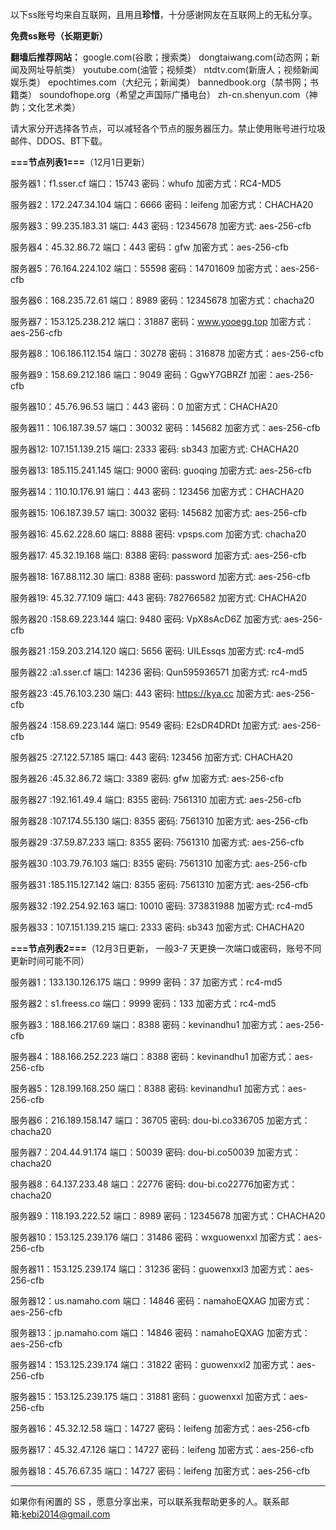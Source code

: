 以下ss账号均来自互联网，且用且**珍惜**，十分感谢网友在互联网上的无私分享。

**免费ss账号（长期更新）**

**翻墙后推荐网站：** google.com(谷歌；搜索类） dongtaiwang.com(动态网；新闻及网址导航类）  youtube.com(油管；视频类）  ntdtv.com(新唐人；视频新闻娱乐类）    epochtimes.com（大纪元；新闻类）   bannedbook.org（禁书网；书籍类）   soundofhope.org（希望之声国际广播电台）
    zh-cn.shenyun.com（神韵；文化艺术类）

请大家分开选择各节点，可以减轻各个节点的服务器压力。禁止使用账号进行垃圾邮件、DDOS、BT下载。

**===节点列表1===**（12月1日更新）

服务器1：f1.sser.cf
端口：15743
密码：whufo
加密方式：RC4-MD5

服务器2：172.247.34.104
端口：6666
密码：leifeng
加密方式：CHACHA20


服务器3：99.235.183.31
端口:  443
密码 : 12345678
加密方式: aes-256-cfb


服务器4：45.32.86.72
端口：443
密码：gfw
加密方式：aes-256-cfb


服务器5：76.164.224.102
端口：55598
密码：14701609
加密方式：aes-256-cfb


服务器6：168.235.72.61
端口：8989
密码：12345678
加密方式：chacha20

服务器7：153.125.238.212
端口：31887
密码：www.yooegg.top
加密方式：aes-256-cfb

服务器8：106.186.112.154
端口：30278
密码：316878
加密方式：aes-256-cfb

服务器9：158.69.212.186
端口：9049
密码：GgwY7GBRZf
加密：aes-256-cfb

服务器10：45.76.96.53
端口：443
密码：0
加密方式：CHACHA20


服务器11：106.187.39.57
端口：30032
密码：145682
加密方式：aes-256-cfb

服务器12: 107.151.139.215
端口: 2333
密码: sb343
加密方式: CHACHA20


服务器13: 185.115.241.145
端口: 9000
密码: guoqing
加密方式: aes-256-cfb

服务器14：110.10.176.91
端口：443
密码：123456
加密方式：CHACHA20


服务器15: 106.187.39.57
端口: 30032
密码: 145682
加密方式: aes-256-cfb

服务器16: 45.62.228.60
端口: 8888
密码: vpsps.com
加密方式: chacha20

服务器17: 45.32.19.168
端口: 8388
密码: password
加密方式: aes-256-cfb

服务器18: 167.88.112.30
端口: 8388
密码: password
加密方式: aes-256-cfb

服务器19: 45.32.77.109
端口: 443
密码: 782766582
加密方式: CHACHA20


服务器20 :158.69.223.144
端口: 9480
密码: VpX8sAcD6Z
加密方式: aes-256-cfb

服务器21 :159.203.214.120
端口: 5656
密码: UILEssqs
加密方式: rc4-md5

服务器22 :a1.sser.cf
端口: 14236
密码: Qun595936571
加密方式: rc4-md5

服务器23 :45.76.103.230
端口: 443
密码: https://kya.cc
加密方式: aes-256-cfb

服务器24 :158.69.223.144 
端口: 9549
密码: E2sDR4DRDt
加密方式: aes-256-cfb


服务器25 :27.122.57.185
端口: 443
密码: 123456
加密方式: CHACHA20

服务器26 :45.32.86.72
端口: 3389
密码: gfw
加密方式: aes-256-cfb

服务器27 :192.161.49.4
端口: 8355
密码: 7561310
加密方式: aes-256-cfb

服务器28 :107.174.55.130
端口: 8355
密码: 7561310
加密方式: aes-256-cfb

服务器29 :37.59.87.233
端口: 8355
密码: 7561310
加密方式: aes-256-cfb

服务器30 :103.79.76.103
端口: 8355
密码: 7561310
加密方式: aes-256-cfb

服务器31 :185.115.127.142
端口: 8355
密码: 7561310
加密方式: aes-256-cfb

服务器32 :192.254.92.163
端口: 10010
密码: 373831988
加密方式: rc4-md5

服务器33：107.151.139.215
端口: 2333
密码: sb343
加密方式: CHACHA20


**===节点列表2===**（12月3日更新， 一般3-7 天更换一次端口或密码，账号不同更新时间可能不同）

服务器1：133.130.126.175  端口：9999  密码：37   加密方式：rc4-md5

服务器2：s1.freess.co   端口：9999  密码：133  加密方式：rc4-md5

服务器3：188.166.217.69  端口：8388  密码：kevinandhu1   加密方式：aes-256-cfb

服务器4：188.166.252.223 端口：8388  密码：kevinandhu1   加密方式：aes-256-cfb

服务器5：128.199.168.250 端口：8388  密码: kevinandhu1  加密方式：aes-256-cfb

服务器6：216.189.158.147 端口：36705  密码: dou-bi.co336705 加密方式：chacha20

服务器7：204.44.91.174 端口：50039 密码: dou-bi.co50039 加密方式：chacha20

服务器8：64.137.233.48 端口：22776 密码: dou-bi.co22776加密方式：chacha20

服务器9：118.193.222.52  端口：8989  密码：12345678  加密方式：CHACHA20

服务器10：153.125.239.176  端口：31486  密码：wxguowenxxl  加密方式：aes-256-cfb

服务器11：153.125.239.174  端口：31236  密码：guowenxxl3  加密方式：aes-256-cfb

服务器12：us.namaho.com  端口：14846  密码：namahoEQXAG  加密方式：aes-256-cfb

服务器13：jp.namaho.com  端口：14846  密码：namahoEQXAG  加密方式：aes-256-cfb

服务器14：153.125.239.174  端口：31822  密码：guowenxxl2  加密方式：aes-256-cfb

服务器15：153.125.239.175  端口：31881  密码：guowenxxl  加密方式：aes-256-cfb

服务器16：45.32.12.58    端口：14727  密码：leifeng  加密方式：aes-256-cfb

服务器17：45.32.47.126   端口：14727  密码：leifeng  加密方式：aes-256-cfb

服务器18：45.76.67.35   端口：14727  密码：leifeng  加密方式：aes-256-cfb




***


如果你有闲置的 SS ，愿意分享出来，可以联系我帮助更多的人。联系邮箱:kebi2014@gmail.com



